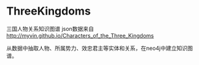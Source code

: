 # ThreeKingdoms
三国人物关系知识图谱
json数据来自 http://myvin.github.io/Characters_of_the_Three_Kingdoms

从数据中抽取人物、所属势力、效忠君主等实体和关系，在neo4j中建立知识图谱。
